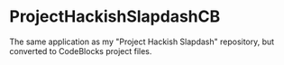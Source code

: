 # ProjectHackishSlapdashCB
The same application as my "Project Hackish Slapdash" repository, but converted to CodeBlocks project files.
